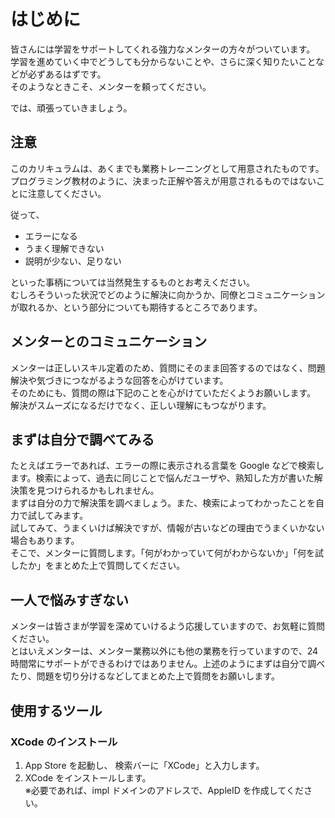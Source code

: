 # はじめに

皆さんには学習をサポートしてくれる強力なメンターの方々がついています。  
学習を進めていく中でどうしても分からないことや、さらに深く知りたいことなどが必ずあるはずです。  
そのようなときこそ、メンターを頼ってください。

では、頑張っていきましょう。

## 注意

このカリキュラムは、あくまでも業務トレーニングとして用意されたものです。  
プログラミング教材のように、決まった正解や答えが用意されるものではないことに注意してください。

従って、

- エラーになる
- うまく理解できない
- 説明が少ない、足りない

といった事柄については当然発生するものとお考えください。  
むしろそういった状況でどのように解決に向かうか、同僚とコミュニケーションが取れるか、という部分についても期待するところであります。

## メンターとのコミュニケーション

メンターは正しいスキル定着のため、質問にそのまま回答するのではなく、問題解決や気づきにつながるような回答を心がけています。  
そのためにも、質問の際は下記のことを心がけていただくようお願いします。  
解決がスムーズになるだけでなく、正しい理解にもつながります。

## まずは自分で調べてみる

たとえばエラーであれば、エラーの際に表示される言葉を Google などで検索します。検索によって、過去に同じことで悩んだユーザや、熟知した方が書いた解決策を見つけられるかもしれません。  
まずは自分の力で解決策を調べましょう。また、検索によってわかったことを自力で試してみます。  
試してみて、うまくいけば解決ですが、情報が古いなどの理由でうまくいかない場合もあります。  
そこで、メンターに質問します。「何がわかっていて何がわからないか」「何を試したか」をまとめた上で質問してください。

## 一人で悩みすぎない

メンターは皆さまが学習を深めていけるよう応援していますので、お気軽に質問ください。  
とはいえメンターは、メンター業務以外にも他の業務を行っていますので、24 時間常にサポートができるわけではありません。上述のようにまずは自分で調べたり、問題を切り分けるなどしてまとめた上で質問をお願いします。

## 使用するツール

### XCode のインストール

1. App Store を起動し、 検索バーに「XCode」と入力します。
2. XCode をインストールします。  
   ※必要であれば、impl ドメインのアドレスで、AppleID を作成してください。
